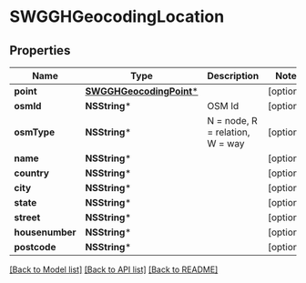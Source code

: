# SWGGHGeocodingLocation

## Properties
Name | Type | Description | Notes
------------ | ------------- | ------------- | -------------
**point** | [**SWGGHGeocodingPoint***](SWGGHGeocodingPoint.md) |  | [optional] 
**osmId** | **NSString*** | OSM Id | [optional] 
**osmType** | **NSString*** | N &#x3D; node, R &#x3D; relation, W &#x3D; way | [optional] 
**name** | **NSString*** |  | [optional] 
**country** | **NSString*** |  | [optional] 
**city** | **NSString*** |  | [optional] 
**state** | **NSString*** |  | [optional] 
**street** | **NSString*** |  | [optional] 
**housenumber** | **NSString*** |  | [optional] 
**postcode** | **NSString*** |  | [optional] 

[[Back to Model list]](../README.md#documentation-for-models) [[Back to API list]](../README.md#documentation-for-api-endpoints) [[Back to README]](../README.md)


